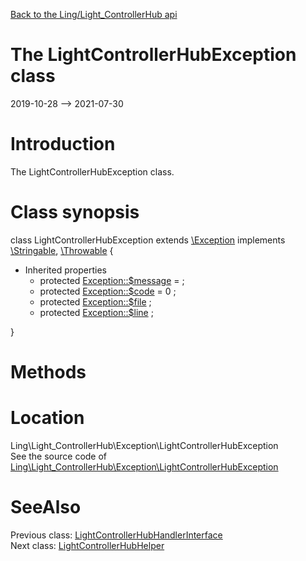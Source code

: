 [Back to the Ling/Light_ControllerHub api](https://github.com/lingtalfi/Light_ControllerHub/blob/master/doc/api/Ling/Light_ControllerHub.md)



The LightControllerHubException class
================
2019-10-28 --> 2021-07-30






Introduction
============

The LightControllerHubException class.



Class synopsis
==============


class <span class="pl-k">LightControllerHubException</span> extends [\Exception](http://php.net/manual/en/class.exception.php) implements [\Stringable](https://wiki.php.net/rfc/stringable), [\Throwable](http://php.net/manual/en/class.throwable.php) {

- Inherited properties
    - protected  [Exception::$message](#property-message) =  ;
    - protected  [Exception::$code](#property-code) = 0 ;
    - protected  [Exception::$file](#property-file) ;
    - protected  [Exception::$line](#property-line) ;

}






Methods
==============






Location
=============
Ling\Light_ControllerHub\Exception\LightControllerHubException<br>
See the source code of [Ling\Light_ControllerHub\Exception\LightControllerHubException](https://github.com/lingtalfi/Light_ControllerHub/blob/master/Exception/LightControllerHubException.php)



SeeAlso
==============
Previous class: [LightControllerHubHandlerInterface](https://github.com/lingtalfi/Light_ControllerHub/blob/master/doc/api/Ling/Light_ControllerHub/ControllerHubHandler/LightControllerHubHandlerInterface.md)<br>Next class: [LightControllerHubHelper](https://github.com/lingtalfi/Light_ControllerHub/blob/master/doc/api/Ling/Light_ControllerHub/Helper/LightControllerHubHelper.md)<br>

